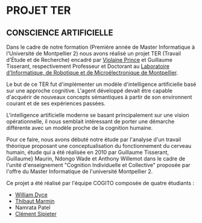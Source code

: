 # PROJET TER
## CONSCIENCE ARTIFICIELLE

Dans le cadre de notre formation (Première année de Master Informatique à l'Université de Montpellier 2) nous avons réalisé un projet TER (Travail d'Étude et de Recherche) encadré par [Violaine Prince](http://www2.lirmm.fr/~prince/) et Guillaume Tisserant, respectivement Professeur et Doctorant au [Laboratoire d'Informatique, de Robotique et de Microélectronique de Montpellier](http://www.lirmm.fr/).

Le but de ce TER fut d'implémenter un modèle d'intelligence artificielle basé sur une approche cognitive. L'agent développé devait être capable d'acquérir de nouveaux concepts sémantiques à partir de son environnent courant et de ses expériences passées.

L'intelligence artificielle moderne se basant principalement sur une vision opérationnelle, il nous semblait intéressant de porter une démarche différente avec un modèle proche de la cognition humaine.

Pour ce faire, nous avons débuté notre étude par l'analyse d'un travail théorique proposant une conceptualisation du fonctionnement du cerveau humain, étude qui a été réalisée en 2010 par Guillaume Tisserant, Guillaume} Maurin, Ndongo Wade et Anthony Willemot dans le cadre de l'unité d'enseignement "Cognition Individuelle et Collective" proposée par l'offre du Master Informatique de l'université Montpellier 2.

Ce projet a été réalisé par l'équipe COGITO composée de quatre étudiants :

* [William Dyce](http://wilbefast.com/)
* [Thibaut Marmin](http://www.thibautmarmin.fr)
* Namrata Patel
* [Clément Sipieter](http://clement-sipieter.fr)
